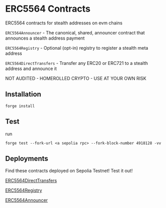 # ERC5564 Contracts

ERC5564 contracts for stealth addresses on evm chains

`ERC5564Announcer` - The canonical, shared, announcer contract that announces a stealth address payment

`ERC5564Registry` - Optional (opt-in) registry to register a stealth meta address

`ERC5564DirectTransfers` - Transfer any ERC20 or ERC721 to a stealth address and announce it

NOT AUDITED - HOMEROLLED CRYPTO - USE AT YOUR OWN RISK

## Installation

```
forge install
```

## Test

run

```
forge test --fork-url <a sepolia rpc> --fork-block-number 4918128 -vv
```

## Deployments

Find these contracts deployed on Sepolia Testnet! Test it out!

[ERC5564DirectTransfers](https://sepolia.etherscan.io/address/0xc45ebb31ee56a2515fdc23799a2cc42a375c6e7a#code)

[ERC5564Registry](https://sepolia.etherscan.io/address/0x2ec6dff953f0f21227a02260a7448f8594886280#code)

[ERC5564Announcer](https://sepolia.etherscan.io/address/0x95c9B8972d178f0aE54B19A711708908905dcFc3#code)
